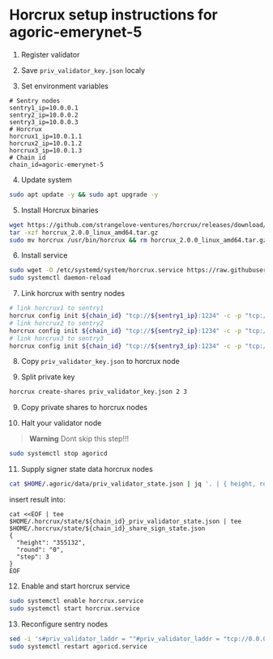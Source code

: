 # Horcrux setup instructions for agoric-emerynet-5 

1. Register validator

2. Save `priv_validator_key.json` localy

3. Set environment variables
```
# Sentry nodes
sentry1_ip=10.0.0.1
sentry2_ip=10.0.0.2
sentry3_ip=10.0.0.3
# Horcrux
horcrux1_ip=10.0.1.1
horcrux2_ip=10.0.1.2
horcrux3_ip=10.0.1.3
# Chain id
chain_id=agoric-emerynet-5
```

4. Update system
```bash
sudo apt update -y && sudo apt upgrade -y
```

5. Install Horcrux binaries
```bash
wget https://github.com/strangelove-ventures/horcrux/releases/download/v2.0.0/horcrux_2.0.0_linux_amd64.tar.gz
tar -xzf horcrux_2.0.0_linux_amd64.tar.gz
sudo mv horcrux /usr/bin/horcrux && rm horcrux_2.0.0_linux_amd64.tar.gz README.md LICENSE.md
```

6. Install service
```bash
sudo wget -O /etc/systemd/system/horcrux.service https://raw.githubusercontent.com/strangelove-ventures/horcrux/v2.0.0/docs/horcrux.service
sudo systemctl daemon-reload
```

7. Link horcrux with sentry nodes
```bash
# link horcrux1 to sentry1
horcrux config init ${chain_id} "tcp://${sentry1_ip}:1234" -c -p "tcp://${horcrux2_ip}:2222|2,tcp://${horcrux3_ip}:2222|3" -l "tcp://${horcrux1_ip}:2222" -t 2 --timeout 1500ms
# link horcrux2 to sentry2
horcrux config init ${chain_id} "tcp://${sentry2_ip}:1234" -c -p "tcp://${horcrux1_ip}:2222|1,tcp://${horcrux3_ip}:2222|3" -l "tcp://${horcrux2_ip}:2222" -t 2 --timeout 1500ms
# link horcrux3 to sentry3
horcrux config init ${chain_id} "tcp://${sentry3_ip}:1234" -c -p "tcp://${horcrux1_ip}:2222|1,tcp://${horcrux2_ip}:2222|2" -l "tcp://${horcrux3_ip}:2222" -t 2 --timeout 1500ms
```

8. Copy `priv_validator_key.json` to horcrux node

8. Split private key
```bash
horcrux create-shares priv_validator_key.json 2 3
```

9. Copy private shares to horcrux nodes

10. Halt your validator node
> **Warning** Dont skip this step!!!
```bash
sudo systemctl stop agoricd
```

11. Supply signer state data horcrux nodes
```bash
cat $HOME/.agoric/data/priv_validator_state.json | jq '. | { height, round: .round | tostring, step }'
```
insert result into:
```
cat <<EOF | tee $HOME/.horcrux/state/${chain_id}_priv_validator_state.json | tee $HOME/.horcrux/state/${chain_id}_share_sign_state.json
{
  "height": "355132",
  "round": "0",
  "step": 3
}
EOF
```

12. Enable and start horcrux service
```bash
sudo systemctl enable horcrux.service
sudo systemctl start horcrux.service
```

13. Reconfigure sentry nodes
```bash
sed -i 's#priv_validator_laddr = ""#priv_validator_laddr = "tcp://0.0.0.0:1234"#g' $HOME/.agoric/config/config.toml
sudo systemctl restart agoricd.service
```
